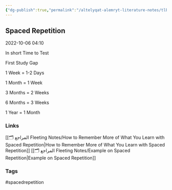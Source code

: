 ```yaml
---
{"dg-publish":true,"permalink":"/altelyqat-alemryt-literature-notes/tlb-alelm-knowledge/spaced-repetition/"}
---
```


## Spaced Repetition

2022-10-06 04:10

In short Time to Test

First Study Gap

1 Week = 1-2 Days

1 Month = 1 Week

3 Months = 2 Weeks

6 Months = 3 Weeks

1 Year = 1 Month

### Links 
[[🗂️ المراجع Fleeting Notes/How to Remember More of What You Learn with Spaced Repetition\|How to Remember More of What You Learn with Spaced Repetition]]
[[🗂️ المراجع Fleeting Notes/Example on Spaced Repetition\|Example on Spaced Repetition]]

### Tags
#spacedrepetition 

